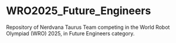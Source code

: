 # WRO2025_Future_Engineers

Repository of Nerdvana Taurus Team competing in the World Robot Olympiad (WRO) 2025, in Future Engineers category.
